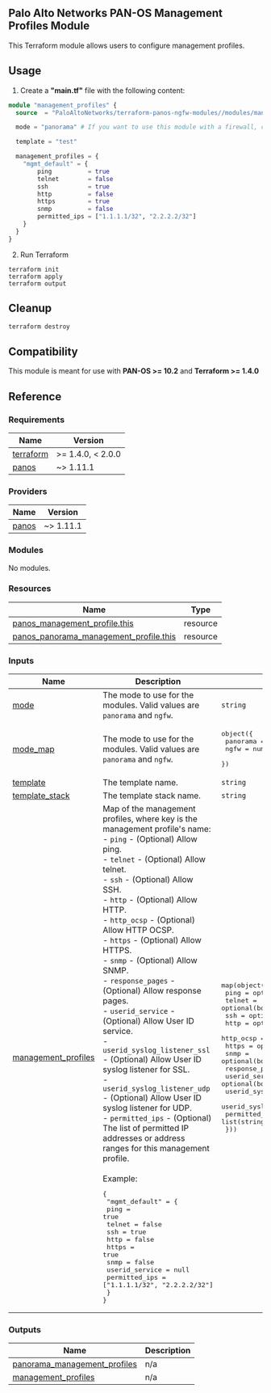 Palo Alto Networks PAN-OS Management Profiles Module
---
This Terraform module allows users to configure management profiles.

Usage
---

1. Create a **"main.tf"** file with the following content:

```terraform
module "management_profiles" {
  source  = "PaloAltoNetworks/terraform-panos-ngfw-modules//modules/management_profiles"

  mode = "panorama" # If you want to use this module with a firewall, change this to "ngfw"

  template = "test"

  management_profiles = {
    "mgmt_default" = {
        ping          = true
        telnet        = false
        ssh           = true
        http          = false
        https         = true
        snmp          = false
        permitted_ips = ["1.1.1.1/32", "2.2.2.2/32"]
    }
  }
}
```

2. Run Terraform

```
terraform init
terraform apply
terraform output
```

Cleanup
---

```
terraform destroy
```

Compatibility
---
This module is meant for use with **PAN-OS >= 10.2** and **Terraform >= 1.4.0**


Reference
---
<!-- BEGINNING OF PRE-COMMIT-TERRAFORM DOCS HOOK -->
### Requirements

| Name | Version |
|------|---------|
| <a name="requirement_terraform"></a> [terraform](#requirement\_terraform) | >= 1.4.0, < 2.0.0 |
| <a name="requirement_panos"></a> [panos](#requirement\_panos) | ~> 1.11.1 |

### Providers

| Name | Version |
|------|---------|
| <a name="provider_panos"></a> [panos](#provider\_panos) | ~> 1.11.1 |

### Modules

No modules.

### Resources

| Name | Type |
|------|------|
| [panos_management_profile.this](https://registry.terraform.io/providers/PaloAltoNetworks/panos/latest/docs/resources/management_profile) | resource |
| [panos_panorama_management_profile.this](https://registry.terraform.io/providers/PaloAltoNetworks/panos/latest/docs/resources/panorama_management_profile) | resource |

### Inputs

| Name | Description | Type | Default | Required |
|------|-------------|------|---------|:--------:|
| <a name="input_mode"></a> [mode](#input\_mode) | The mode to use for the modules. Valid values are `panorama` and `ngfw`. | `string` | n/a | yes |
| <a name="input_mode_map"></a> [mode\_map](#input\_mode\_map) | The mode to use for the modules. Valid values are `panorama` and `ngfw`. | <pre>object({<br>    panorama = number<br>    ngfw     = number<br>  })</pre> | <pre>{<br>  "ngfw": 1,<br>  "panorama": 0<br>}</pre> | no |
| <a name="input_template"></a> [template](#input\_template) | The template name. | `string` | `"default"` | no |
| <a name="input_template_stack"></a> [template\_stack](#input\_template\_stack) | The template stack name. | `string` | `""` | no |
| <a name="input_management_profiles"></a> [management\_profiles](#input\_management\_profiles) | Map of the management profiles, where key is the management profile's name:<br>- `ping` - (Optional) Allow ping.<br>- `telnet` - (Optional) Allow telnet.<br>- `ssh` - (Optional) Allow SSH.<br>- `http` - (Optional) Allow HTTP.<br>- `http_ocsp` - (Optional) Allow HTTP OCSP.<br>- `https` - (Optional) Allow HTTPS.<br>- `snmp` - (Optional) Allow SNMP.<br>- `response_pages` - (Optional) Allow response pages.<br>- `userid_service` - (Optional) Allow User ID service.<br>- `userid_syslog_listener_ssl` - (Optional) Allow User ID syslog listener for SSL.<br>- `userid_syslog_listener_udp` - (Optional) Allow User ID syslog listener for UDP.<br>- `permitted_ips` - (Optional) The list of permitted IP addresses or address ranges for this management profile.<br><br>Example:<pre>{<br>  "mgmt_default" = {<br>    ping           = true<br>    telnet         = false<br>    ssh            = true<br>    http           = false<br>    https          = true<br>    snmp           = false<br>    userid_service = null<br>    permitted_ips  = ["1.1.1.1/32", "2.2.2.2/32"]<br>  }<br>}</pre> | <pre>map(object({<br>    ping                       = optional(bool)<br>    telnet                     = optional(bool)<br>    ssh                        = optional(bool)<br>    http                       = optional(bool)<br>    http_ocsp                  = optional(bool)<br>    https                      = optional(bool)<br>    snmp                       = optional(bool)<br>    response_pages             = optional(bool)<br>    userid_service             = optional(bool)<br>    userid_syslog_listener_ssl = optional(bool)<br>    userid_syslog_listener_udp = optional(bool)<br>    permitted_ips              = list(string)<br>  }))</pre> | `{}` | no |

### Outputs

| Name | Description |
|------|-------------|
| <a name="output_panorama_management_profiles"></a> [panorama\_management\_profiles](#output\_panorama\_management\_profiles) | n/a |
| <a name="output_management_profiles"></a> [management\_profiles](#output\_management\_profiles) | n/a |
<!-- END OF PRE-COMMIT-TERRAFORM DOCS HOOK -->
